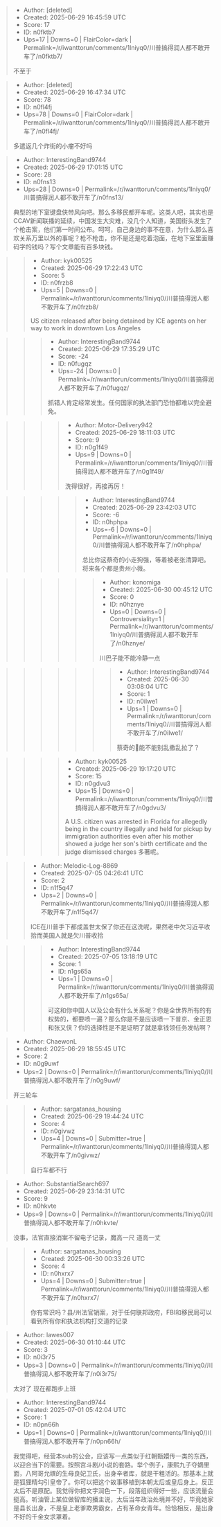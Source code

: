 > - Author: [deleted]
> - Created: 2025-06-29 16:45:59 UTC
> - Score: 17
> - ID: n0fktb7
> - Ups=17 | Downs=0 | FlairColor=dark | Permalink=/r/iwanttorun/comments/1lniyq0/川普搞得润人都不敢开车了/n0fktb7/
>
> 不至于

> - Author: [deleted]
> - Created: 2025-06-29 16:47:34 UTC
> - Score: 78
> - ID: n0fl4fj
> - Ups=78 | Downs=0 | FlairColor=dark | Permalink=/r/iwanttorun/comments/1lniyq0/川普搞得润人都不敢开车了/n0fl4fj/
>
> 多遣返几个炸街的小瘤不好吗

> - Author: InterestingBand9744
> - Created: 2025-06-29 17:01:15 UTC
> - Score: 28
> - ID: n0fns13
> - Ups=28 | Downs=0 | Permalink=/r/iwanttorun/comments/1lniyq0/川普搞得润人都不敢开车了/n0fns13/
>
> 典型的地下室键盘侠带风向吧。那么多移民都开车呢。这类人吧，其实也是CCAV新闻联播的延续，中国发生大灾难，没几个人知道，美国街头发生了个枪击案，他们第一时间公布。呵呵，自己身边的事不在意，为什么那么喜欢关系万里以外的事呢？枪不枪击，你不是还是吃着泡面，在地下室里面赚码字的钱吗？写个文章能有百多块钱。

>> - Author: kyk00525
>> - Created: 2025-06-29 17:22:43 UTC
>> - Score: 5
>> - ID: n0frzb8
>> - Ups=5 | Downs=0 | Permalink=/r/iwanttorun/comments/1lniyq0/川普搞得润人都不敢开车了/n0frzb8/
>>
>> US citizen released after being detained by ICE agents on her way to work in downtown Los Angeles

>>> - Author: InterestingBand9744
>>> - Created: 2025-06-29 17:35:29 UTC
>>> - Score: -24
>>> - ID: n0fugqz
>>> - Ups=-24 | Downs=0 | Permalink=/r/iwanttorun/comments/1lniyq0/川普搞得润人都不敢开车了/n0fugqz/
>>>
>>> 抓错人肯定经常发生。任何国家的执法部门恐怕都难以完全避免。

>>>> - Author: Motor-Delivery942
>>>> - Created: 2025-06-29 18:11:03 UTC
>>>> - Score: 9
>>>> - ID: n0g1f49
>>>> - Ups=9 | Downs=0 | Permalink=/r/iwanttorun/comments/1lniyq0/川普搞得润人都不敢开车了/n0g1f49/
>>>>
>>>> 洗得很好，再接再厉！ 

>>>>> - Author: InterestingBand9744
>>>>> - Created: 2025-06-29 23:42:03 UTC
>>>>> - Score: -6
>>>>> - ID: n0hphpa
>>>>> - Ups=-6 | Downs=0 | Permalink=/r/iwanttorun/comments/1lniyq0/川普搞得润人都不敢开车了/n0hphpa/
>>>>>
>>>>> 总比你这蔡奇的小走狗强，等着被老张清算吧。将来各个都是贵州小薇。

>>>>>> - Author: konomiga
>>>>>> - Created: 2025-06-30 00:45:12 UTC
>>>>>> - Score: 0
>>>>>> - ID: n0hznye
>>>>>> - Ups=0 | Downs=0 | Controversiality=1 | Permalink=/r/iwanttorun/comments/1lniyq0/川普搞得润人都不敢开车了/n0hznye/
>>>>>>
>>>>>> 川巴子能不能冷静一点

>>>>>>> - Author: InterestingBand9744
>>>>>>> - Created: 2025-06-30 03:08:04 UTC
>>>>>>> - Score: 1
>>>>>>> - ID: n0ilwe1
>>>>>>> - Ups=1 | Downs=0 | Permalink=/r/iwanttorun/comments/1lniyq0/川普搞得润人都不敢开车了/n0ilwe1/
>>>>>>>
>>>>>>> 蔡奇的🐶能不能别乱撒乱拉了？

>>>> - Author: kyk00525
>>>> - Created: 2025-06-29 19:17:20 UTC
>>>> - Score: 15
>>>> - ID: n0gdvu3
>>>> - Ups=15 | Downs=0 | Permalink=/r/iwanttorun/comments/1lniyq0/川普搞得润人都不敢开车了/n0gdvu3/
>>>>
>>>> A U.S. citizen was arrested in Florida for allegedly being in the country illegally and held for pickup by immigration authorities even after his mother showed a judge her son's birth certificate and the judge dismissed charges
>>>> 多著呢。

>> - Author: Melodic-Log-8869
>> - Created: 2025-07-05 04:26:41 UTC
>> - Score: 2
>> - ID: n1f5q47
>> - Ups=2 | Downs=0 | Permalink=/r/iwanttorun/comments/1lniyq0/川普搞得润人都不敢开车了/n1f5q47/
>>
>> ICE在川普手下都成盖世太保了你还在这洗呢，果然老中欠习近平收拾而美国人就是欠川普收拾

>>> - Author: InterestingBand9744
>>> - Created: 2025-07-05 13:18:19 UTC
>>> - Score: 1
>>> - ID: n1gs65a
>>> - Ups=1 | Downs=0 | Permalink=/r/iwanttorun/comments/1lniyq0/川普搞得润人都不敢开车了/n1gs65a/
>>>
>>> 可这和你中国人以及公会有什么关系呢？你是全世界所有的有权势的，都要喷一遍？那么你是不是应该喷一下普京、金正恩和张又侠？你的选择性是不是证明了就是拿钱领任务发帖啊？

> - Author: ChaewonL
> - Created: 2025-06-29 18:55:45 UTC
> - Score: 2
> - ID: n0g9uwf
> - Ups=2 | Downs=0 | Permalink=/r/iwanttorun/comments/1lniyq0/川普搞得润人都不敢开车了/n0g9uwf/
>
> 开三轮车

>> - Author: sargatanas_housing
>> - Created: 2025-06-29 19:44:24 UTC
>> - Score: 4
>> - ID: n0givwz
>> - Ups=4 | Downs=0 | Submitter=true | Permalink=/r/iwanttorun/comments/1lniyq0/川普搞得润人都不敢开车了/n0givwz/
>>
>> 自行车都不行

> - Author: SubstantialSearch697
> - Created: 2025-06-29 23:14:31 UTC
> - Score: 9
> - ID: n0hkvte
> - Ups=9 | Downs=0 | Permalink=/r/iwanttorun/comments/1lniyq0/川普搞得润人都不敢开车了/n0hkvte/
>
> 没事，法官直接消案不留电子记录，魔高一尺 道高一丈

>> - Author: sargatanas_housing
>> - Created: 2025-06-30 00:33:26 UTC
>> - Score: 4
>> - ID: n0hxrx7
>> - Ups=4 | Downs=0 | Submitter=true | Permalink=/r/iwanttorun/comments/1lniyq0/川普搞得润人都不敢开车了/n0hxrx7/
>>
>> 你有常识吗？县/州法官销案，对于任何联邦政府，FBI和移民局可以看到所有你和执法机构打交道的记录

> - Author: lawes007
> - Created: 2025-06-30 01:10:44 UTC
> - Score: 3
> - ID: n0i3r75
> - Ups=3 | Downs=0 | Permalink=/r/iwanttorun/comments/1lniyq0/川普搞得润人都不敢开车了/n0i3r75/
>
> 太对了 现在都跑步上班

> - Author: InterestingBand9744
> - Created: 2025-07-01 05:42:04 UTC
> - Score: 1
> - ID: n0pn66h
> - Ups=1 | Downs=0 | Permalink=/r/iwanttorun/comments/1lniyq0/川普搞得润人都不敢开车了/n0pn66h/
>
> 我觉得吧，经营本sub的公会，应该写一点类似于红朝甄嬛传一类的东西，以迎合当下的需要。按照宫斗剧/小说的套路。举个例子，康熙九子夺嫡里面，八阿哥允禩的生母良妃卫氏，出身辛者库，就是干粗活的。那基本上就是狐狸精勾引皇帝了。你可以把这个故事移植到本朝太后或皇后身上。反正太后不是原配。我觉得你把文字润色一下，段落组织得好一些，应该流量会挺高。听油管上某位做智库的播主说，太后当年政治处境并不好，毕竟她家是县长出身，不是皇上老爹欺男霸女，占有革命女青年。恰恰相反，是出身不好的千金女求罩着。
